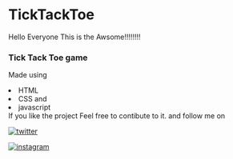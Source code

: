 # TickTackToe
Hello Everyone 
This is the Awsome!!!!!!!!<h3>Tick Tack Toe game </h3> 
Made using<br>
<li>HTML<br>
<li>CSS and<br>
<li>javascript<br>
If you like the project 
Feel free to contibute to it.
and follow me on <br>
  
<a href="https://twitter.com/Lavesh_linux/status/1540695424196943873?s=20&t=pxJDXE3N4m2nUnH_q6k-wg">![twitter](https://user-images.githubusercontent.com/96807471/178786647-39738329-d456-43b9-ab05-4adc4bde4e3a.jpeg)</a>
  
  <a href="https://www.instagram.com/reel/CdqxQSwJjlo/?igshid=YmMyMTA2M2Y=">![instagram](https://user-images.githubusercontent.com/96807471/178801302-9866d548-7fe6-4925-9ff1-cef662706fd0.jpeg)</a>
 
 
 


